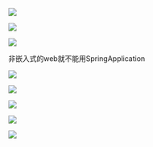 ![](D:/download/youdaonote-pull-master/data/Technology/JAVA/springboot/b站springboot2.0/images/WEBRESOURCE16c457a6da21a05803e6f5efacc7e9fa截图.png)

![](D:/download/youdaonote-pull-master/data/Technology/JAVA/springboot/b站springboot2.0/images/WEBRESOURCE5700620c0fa8103a71e9187573884efd截图.png)

![](D:/download/youdaonote-pull-master/data/Technology/JAVA/springboot/b站springboot2.0/images/WEBRESOURCE8d9ee8e6c0651abfd96bf0f5ed777af2截图.png)

非嵌入式的web就不能用SpringApplication

![](D:/download/youdaonote-pull-master/data/Technology/JAVA/springboot/b站springboot2.0/images/WEBRESOURCEd810e188b96245159f4197c973092f72截图.png)

![](D:/download/youdaonote-pull-master/data/Technology/JAVA/springboot/b站springboot2.0/images/WEBRESOURCEedc711a0686b5f9a737f3f90bf89d05d截图.png)

![](D:/download/youdaonote-pull-master/data/Technology/JAVA/springboot/b站springboot2.0/images/WEBRESOURCE9631797f890db8db09658c5975db65bb截图.png)

![](D:/download/youdaonote-pull-master/data/Technology/JAVA/springboot/b站springboot2.0/images/WEBRESOURCEb4451bfb22035159702786871020e6e8截图.png)

![](D:/download/youdaonote-pull-master/data/Technology/JAVA/springboot/b站springboot2.0/images/WEBRESOURCE85ab55b966744a48f885e08a86529aca截图.png)